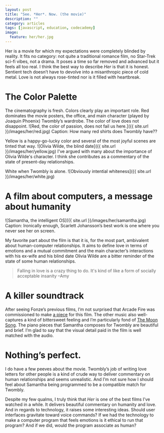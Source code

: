 ```yaml
---
layout: post
title: "See. *Her*. Now. (the movie)"
description: ""
category: articles
tags: [javascript, education, codecademy]
image:
  feature: her/her.jpg
---
```

Her is a movie for which my expectations were completely blinded by reality. It fits no category: not quite a traditional romance film, no Star-Trek sci-fi vibes, not a drama. It poses a time so far removed and advanced but it feels all too real. I think the best way to describe *Her* is that it is honest. Sentient tech doesn’t have to devolve into a misanthropic piece of cold metal. Love is not always rose-tinted nor is it filled with heartbreak.
# The Color Palette
The cinematography is fresh. Colors clearly play an important role. Red dominates the movie posters, the office, and main character (played by Joaquin Phoenix) Twombly’s wardrobe. The color of love does not disappoint.
 ![Red, the color of passion, does not fail us here.]({{ site.url }}/images/her/red.jpg)
Caption: How many red shirts does Twombly have??

Yellow is a happy-go-lucky color and several of the most joyful scenes are tinted that way.
 ![Olivia Wilde, the blind date]({{ site.url }}/images/her/yellow.jpg)
I've argued with many about the importance of Olivia Wilde's character. I think she contributes as a commentary of the state of present-day relationships.

White when Twombly is alone.
 ![Obviously intential whiteness]({{ site.url }}/images/her/white.jpg)

# A film about computers, a message about humanity
 ![Samantha, the intelligent OS]({{ site.url }}/images/her/samantha.jpg)
Caption: Ironically enough, Scarlett Johansson’s best work is one where you never see her on screen.

My favorite part about the film is that it is, for the most part, ambivalent about human-computer relationships. It aims to define love in terms of emotions and a mutual commitment and the main character’s interactions with his ex-wife and his blind date Olivia Wilde are a bitter reminder of the state of some human relationships.
<blockquote>Falling in love is a crazy thing to do. It's kind of like a form of socially acceptable insanity –Amy</blockquote>

# A killer soundtrack
After seeing Fonze’s previous films, I’m not surprised that Arcade Fire was commissioned to make [a piece](http://www.youtube.com/watch?v=d7UFvwguCPU) for this film. The other music also well-captures a kind of bittersweet feeling and I’m particularly fond of [The Moon Song](http://www.youtube.com/watch?v=SU6KFnGF9M8). The piano pieces that Samantha composes for Twombly are beautiful and brief. I’m glad to say that the visual detail paid in the film is well matched with the audio.

# Nothing’s perfect. 
I do have a few peeves about the movie. Twombly’s job of writing love letters for other people is a kind of crude way to deliver commentary on human relationships and seems unrealistic. And I’m not sure how I should feel about Samantha being programmed to be a compatible match for Twombly.

Despite my few qualms, I truly think that *Her* is one of the best films I’ve watched in a while. It delivers beautiful commentary on humanity and love. And in regards to technology, it raises some interesting ideas. Should user interfaces gravitate toward voice commands? If we had the technology to make a computer program that feels emotions is it ethical to run that program? And if we did, would the program associate as human?